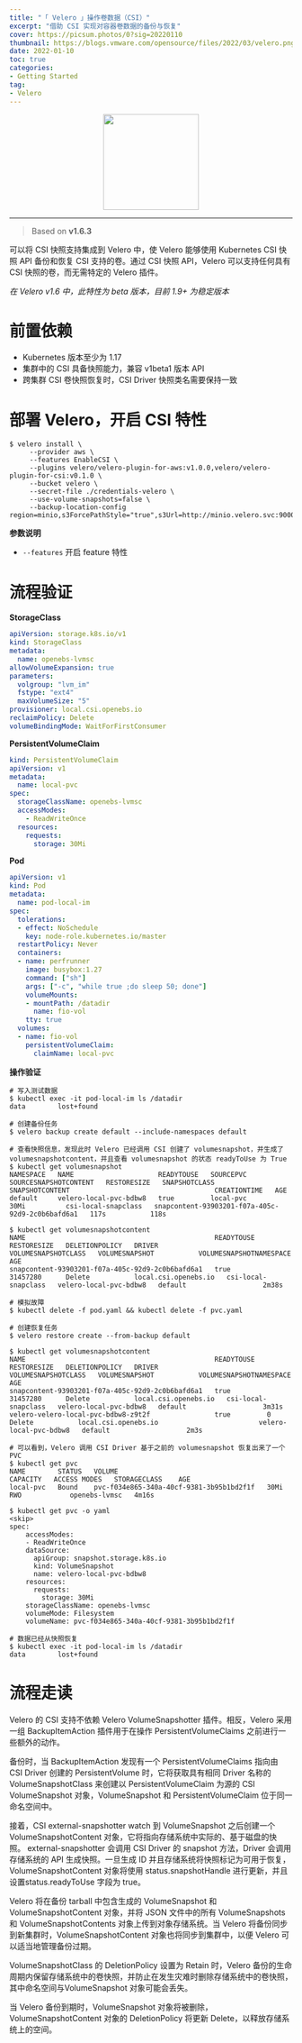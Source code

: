 ```yaml
---
title: "「 Velero 」操作卷数据（CSI）"
excerpt: "借助 CSI 实现对容器卷数据的备份与恢复"
cover: https://picsum.photos/0?sig=20220110
thumbnail: https://blogs.vmware.com/opensource/files/2022/03/velero.png
date: 2022-01-10
toc: true
categories:
- Getting Started
tag:
- Velero
---
```


<div align=center><img width="170" style="border: 0px" src="https://velero.io/img/Velero.svg"></div>

------

> Based on **v1.6.3**

可以将 CSI 快照支持集成到 Velero 中，使 Velero 能够使用 Kubernetes CSI 快照 API 备份和恢复 CSI 支持的卷。通过 CSI 快照 API，Velero 可以支持任何具有 CSI 快照的卷，而无需特定的 Velero 插件。

*在 Velero v1.6 中，此特性为 beta 版本，目前 1.9+ 为稳定版本*

# 前置依赖

- Kubernetes 版本至少为 1.17
- 集群中的 CSI 具备快照能力，兼容 v1beta1 版本 API
- 跨集群 CSI 卷快照恢复时，CSI Driver 快照类名需要保持一致

# 部署 Velero，开启 CSI 特性

```shell
$ velero install \
     --provider aws \
     --features EnableCSI \
     --plugins velero/velero-plugin-for-aws:v1.0.0,velero/velero-plugin-for-csi:v0.1.0 \
     --bucket velero \
     --secret-file ./credentials-velero \
     --use-volume-snapshots=false \
     --backup-location-config region=minio,s3ForcePathStyle="true",s3Url=http://minio.velero.svc:9000
```

**参数说明**

- `--features` 开启 feature 特性

# 流程验证

**StorageClass**

```yaml
apiVersion: storage.k8s.io/v1
kind: StorageClass
metadata:
  name: openebs-lvmsc
allowVolumeExpansion: true
parameters:
  volgroup: "lvm_im"
  fstype: "ext4"
  maxVolumeSize: "5" 
provisioner: local.csi.openebs.io  
reclaimPolicy: Delete
volumeBindingMode: WaitForFirstConsumer
```

**PersistentVolumeClaim**

```yaml
kind: PersistentVolumeClaim
apiVersion: v1
metadata:
  name: local-pvc
spec:
  storageClassName: openebs-lvmsc
  accessModes:
    - ReadWriteOnce
  resources:
    requests:
      storage: 30Mi
```

**Pod**

```yaml
apiVersion: v1
kind: Pod
metadata:
  name: pod-local-im
spec:
  tolerations:
  - effect: NoSchedule
  	key: node-role.kubernetes.io/master
  restartPolicy: Never
  containers:
  - name: perfrunner
    image: busybox:1.27
    command: ["sh"]
    args: ["-c", "while true ;do sleep 50; done"]
    volumeMounts:
    - mountPath: /datadir
      name: fio-vol
    tty: true
  volumes:
  - name: fio-vol
    persistentVolumeClaim:
      claimName: local-pvc
```

**操作验证**

```shell
# 写入测试数据
$ kubectl exec -it pod-local-im ls /datadir
data        lost+found

# 创建备份任务
$ velero backup create default --include-namespaces default

# 查看快照信息，发现此时 Velero 已经调用 CSI 创建了 volumesnapshot，并生成了 volumesnapshotcontent，并且查看 volumesnapshot 的状态 readyToUse 为 True
$ kubectl get volumesnapshot
NAMESPACE   NAME                     READYTOUSE   SOURCEPVC   SOURCESNAPSHOTCONTENT   RESTORESIZE   SNAPSHOTCLASS         SNAPSHOTCONTENT                                    CREATIONTIME   AGE
default     velero-local-pvc-bdbw8   true         local-pvc                           30Mi          csi-local-snapclass   snapcontent-93903201-f07a-405c-92d9-2c0b6bafd6a1   117s           118s

$ kubectl get volumesnapshotcontent
NAME                                               READYTOUSE   RESTORESIZE   DELETIONPOLICY   DRIVER                 VOLUMESNAPSHOTCLASS   VOLUMESNAPSHOT           VOLUMESNAPSHOTNAMESPACE   AGE
snapcontent-93903201-f07a-405c-92d9-2c0b6bafd6a1   true         31457280      Delete           local.csi.openebs.io   csi-local-snapclass   velero-local-pvc-bdbw8   default                   2m38s

# 模拟故障
$ kubectl delete -f pod.yaml && kubectl delete -f pvc.yaml

# 创建恢复任务
$ velero restore create --from-backup default

$ kubectl get volumesnapshotcontent 
NAME                                               READYTOUSE   RESTORESIZE   DELETIONPOLICY   DRIVER                 VOLUMESNAPSHOTCLASS   VOLUMESNAPSHOT           VOLUMESNAPSHOTNAMESPACE   AGE
snapcontent-93903201-f07a-405c-92d9-2c0b6bafd6a1   true         31457280      Delete           local.csi.openebs.io   csi-local-snapclass   velero-local-pvc-bdbw8   default                   3m31s
velero-velero-local-pvc-bdbw8-z9t2f                true         0             Delete           local.csi.openebs.io                         velero-local-pvc-bdbw8   default                   2m3s

# 可以看到，Velero 调用 CSI Driver 基于之前的 volumesnapshot 恢复出来了一个 PVC
$ kubectl get pvc
NAME        STATUS   VOLUME                                     CAPACITY   ACCESS MODES   STORAGECLASS    AGE
local-pvc   Bound    pvc-f034e865-340a-40cf-9381-3b95b1bd2f1f   30Mi       RWO            openebs-lvmsc   4m16s

$ kubectl get pvc -o yaml
<skip>
spec:
    accessModes:
    - ReadWriteOnce
    dataSource:
      apiGroup: snapshot.storage.k8s.io
      kind: VolumeSnapshot
      name: velero-local-pvc-bdbw8
    resources:
      requests:
        storage: 30Mi
    storageClassName: openebs-lvmsc
    volumeMode: Filesystem
    volumeName: pvc-f034e865-340a-40cf-9381-3b95b1bd2f1f

# 数据已经从快照恢复
$ kubectl exec -it pod-local-im ls /datadir
data        lost+found
```

# 流程走读

Velero 的 CSI 支持不依赖 Velero VolumeSnapshotter 插件。相反，Velero 采用一组 BackupItemAction 插件用于在操作 PersistentVolumeClaims 之前进行一些额外的动作。

备份时，当 BackupItemAction 发现有一个 PersistentVolumeClaims 指向由 CSI Driver 创建的 PersistentVolume 时，它将获取具有相同 Driver 名称的 VolumeSnapshotClass 来创建以 PersistentVolumeClaim 为源的 CSI VolumeSnapshot 对象，VolumeSnapshot 和 PersistentVolumeClaim 位于同一命名空间中。

接着，CSI external-snapshotter watch 到 VolumeSnapshot 之后创建一个 VolumeSnapshotContent 对象，它将指向存储系统中实际的、基于磁盘的快照。 external-snapshotter 会调用 CSI Driver 的 snapshot 方法，Driver 会调用存储系统的 API 生成快照。一旦生成 ID 并且存储系统将快照标记为可用于恢复，VolumeSnapshotContent 对象将使用 status.snapshotHandle 进行更新，并且设置status.readyToUse 字段为 true。

Velero 将在备份 tarball 中包含生成的 VolumeSnapshot 和 VolumeSnapshotContent 对象，并将 JSON 文件中的所有 VolumeSnapshots 和 VolumeSnapshotContents 对象上传到对象存储系统。当 Velero 将备份同步到新集群时，VolumeSnapshotContent 对象也将同步到集群中，以便 Velero 可以适当地管理备份过期。

VolumeSnapshotClass 的 DeletionPolicy 设置为 Retain 时，Velero 备份的生命周期内保留存储系统中的卷快照，并防止在发生灾难时删除存储系统中的卷快照，其中命名空间与VolumeSnapshot 对象可能会丢失。

当 Velero 备份到期时，VolumeSnapshot 对象将被删除，VolumeSnapshotContent 对象的 DeletionPolicy 将更新 Delete，以释放存储系统上的空间。
